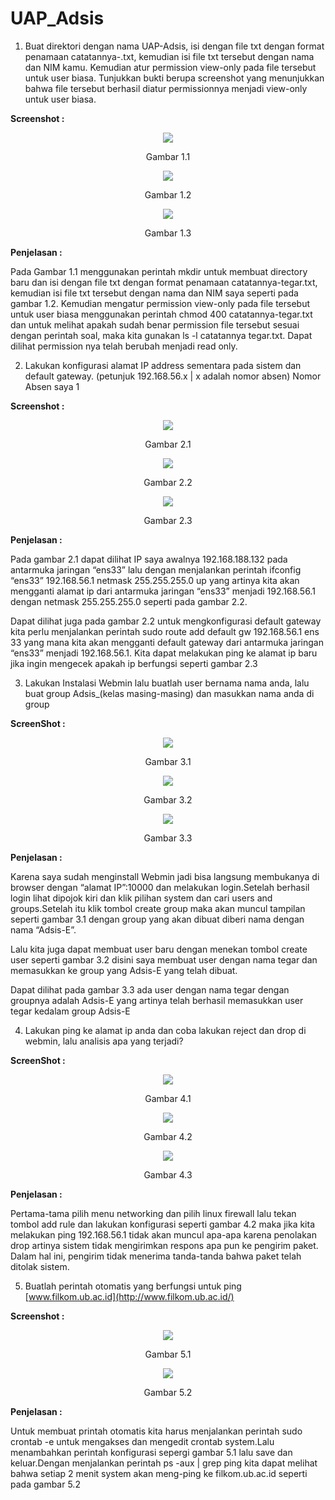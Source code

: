 # UAP_Adsis


1. Buat direktori dengan nama UAP-Adsis, isi dengan file txt dengan format penamaan catatannya-<nama kamu>.txt, kemudian isi file txt tersebut dengan nama dan NIM kamu. Kemudian atur permission view-only pada file tersebut untuk user biasa. Tunjukkan bukti berupa screenshot yang menunjukkan bahwa file tersebut berhasil diatur permissionnya menjadi view-only untuk user biasa.
  
**Screenshot :**
  <p align="center">
  <img src="https://github.com/garr007/UAP_Adsis/blob/main/Images/Aspose.Words.f39e40ac-573f-4559-b2e7-d24427e0ee76.001.png" >
</p>
<p align="center">Gambar 1.1</p>

<p align="center">
  <img src="https://github.com/garr007/UAP_Adsis/blob/main/Images/Aspose.Words.f39e40ac-573f-4559-b2e7-d24427e0ee76.002.png" >
</p>
<p align="center">Gambar 1.2</p>

<p align="center">
  <img src="https://github.com/garr007/UAP_Adsis/blob/main/Images/Aspose.Words.f39e40ac-573f-4559-b2e7-d24427e0ee76.003.png" >
</p>

<p align="center">Gambar 1.3</p>

**Penjelasan :**

Pada Gambar 1.1 menggunakan perintah mkdir untuk membuat directory baru dan isi dengan file txt dengan format penamaan catatannya-tegar.txt, kemudian isi file txt tersebut dengan nama dan NIM saya seperti pada gambar 1.2. Kemudian mengatur permission view-only pada file tersebut untuk user biasa menggunakan perintah chmod 400 catatannya-tegar.txt dan untuk melihat apakah sudah benar permission file tersebut sesuai dengan perintah soal, maka kita gunakan ls -l catatannya tegar.txt. Dapat dilihat permission nya telah berubah menjadi read only.


2. Lakukan konfigurasi alamat IP address sementara pada sistem dan default gateway. (petunjuk 192.168.56.x | x adalah nomor absen)
Nomor Absen saya 1
  
**Screenshot :**

<p align="center">
  <img src="https://github.com/garr007/UAP_Adsis/blob/main/Images/Aspose.Words.f39e40ac-573f-4559-b2e7-d24427e0ee76.004.png" >
</p>
<p align="center">Gambar 2.1</p>

<p align="center">
  <img src="https://github.com/garr007/UAP_Adsis/blob/main/Images/Aspose.Words.f39e40ac-573f-4559-b2e7-d24427e0ee76.005.png" >
</p>
<p align="center">Gambar 2.2</p>

<p align="center">
  <img src="https://github.com/garr007/UAP_Adsis/blob/main/Images/Aspose.Words.f39e40ac-573f-4559-b2e7-d24427e0ee76.006.png" >
</p>
<p align="center">Gambar 2.3</p>


**Penjelasan :**

Pada gambar 2.1 dapat dilihat IP saya awalnya 192.168.188.132 pada antarmuka jaringan “ens33” lalu dengan menjalankan perintah ifconfig “ens33” 192.168.56.1 netmask 255.255.255.0 up yang artinya kita akan mengganti alamat ip dari antarmuka jaringan “ens33” menjadi 192.168.56.1 dengan netmask 255.255.255.0 seperti pada gambar 2.2.

Dapat dilihat juga pada gambar 2.2 untuk mengkonfigurasi default gateway kita perlu menjalankan perintah sudo route add default gw 192.168.56.1 ens 33 yang mana kita akan mengganti default gateway dari antarmuka jaringan “ens33” menjadi 192.168.56.1. Kita dapat melakukan ping ke alamat ip baru jika ingin mengecek apakah ip berfungsi seperti gambar 2.3


3. Lakukan Instalasi Webmin lalu buatlah user bernama nama anda, lalu buat group Adsis\_(kelas masing-masing) dan masukkan nama anda di group

**ScreenShot :**

<p align="center">
  <img src="https://github.com/garr007/UAP_Adsis/blob/main/Images/Aspose.Words.f39e40ac-573f-4559-b2e7-d24427e0ee76.007.png" >
</p>
<p align="center">Gambar 3.1</p>

<p align="center">
  <img src="https://github.com/garr007/UAP_Adsis/blob/main/Images/Aspose.Words.f39e40ac-573f-4559-b2e7-d24427e0ee76.008.png" >
</p>
<p align="center">Gambar 3.2</p>

<p align="center">
  <img src="https://github.com/garr007/UAP_Adsis/blob/main/Images/Aspose.Words.f39e40ac-573f-4559-b2e7-d24427e0ee76.009.png" >
</p>
<p align="center">Gambar 3.3</p>


**Penjelasan :**

Karena saya sudah menginstall Webmin jadi bisa langsung membukanya di browser dengan “alamat IP”:10000 dan melakukan login.Setelah berhasil login lihat dipojok kiri dan klik pilihan system dan cari users and groups.Setelah itu klik tombol create group maka akan muncul tampilan seperti gambar 3.1 dengan group yang akan dibuat diberi nama dengan nama “Adsis-E”.

Lalu kita juga dapat membuat user baru dengan menekan tombol create user seperti gambar 3.2 disini saya membuat user dengan nama tegar dan memasukkan ke group yang Adsis-E yang telah dibuat.

Dapat dilihat pada gambar 3.3 ada user dengan nama tegar dengan groupnya adalah Adsis-E yang artinya telah berhasil memasukkan user tegar kedalam group Adsis-E

4. Lakukan ping ke alamat ip anda dan coba lakukan reject dan drop di webmin, lalu analisis apa yang terjadi?
  
**ScreenShot :**
  
<p align="center">
  <img src="https://github.com/garr007/UAP_Adsis/blob/main/Images/Aspose.Words.f39e40ac-573f-4559-b2e7-d24427e0ee76.010.png" >
</p>
<p align="center">Gambar 4.1</p>

<p align="center">
  <img src="https://github.com/garr007/UAP_Adsis/blob/main/Images/Aspose.Words.f39e40ac-573f-4559-b2e7-d24427e0ee76.011.png" >
</p>
<p align="center">Gambar 4.2</p>

<p align="center">
  <img src="https://github.com/garr007/UAP_Adsis/blob/main/Images/Aspose.Words.f39e40ac-573f-4559-b2e7-d24427e0ee76.012.png" >
</p>
<p align="center">Gambar 4.3</p>



**Penjelasan :**

Pertama-tama pilih menu networking dan pilih linux firewall lalu tekan tombol add rule dan lakukan konfigurasi seperti gambar 4.2 maka jika kita melakukan ping 192.168.56.1 tidak akan muncul apa-apa karena penolakan drop artinya sistem tidak mengirimkan respons apa pun ke pengirim paket. Dalam hal ini, pengirim tidak menerima tanda-tanda bahwa paket telah ditolak sistem.


5. Buatlah perintah otomatis yang berfungsi untuk ping [www.filkom.ub.ac.id](http://www.filkom.ub.ac.id/)

**Screenshot :**

<p align="center">
  <img src="https://github.com/garr007/UAP_Adsis/blob/main/Images/Aspose.Words.f39e40ac-573f-4559-b2e7-d24427e0ee76.013.png" >
</p>
<p align="center">Gambar 5.1</p>

<p align="center">
  <img src="https://github.com/garr007/UAP_Adsis/blob/main/Images/Aspose.Words.f39e40ac-573f-4559-b2e7-d24427e0ee76.014.png" >
</p>
<p align="center">Gambar 5.2</p>

**Penjelasan :**

Untuk membuat printah otomatis kita harus menjalankan perintah sudo crontab -e untuk mengakses dan mengedit crontab system.Lalu menambahkan perintah konfigurasi sepergi gambar 5.1 lalu save dan keluar.Dengan menjalankan perintah ps -aux | grep ping kita dapat melihat bahwa setiap 2 menit system akan meng-ping ke filkom.ub.ac.id seperti pada gambar 5.2
